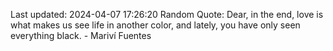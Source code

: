 Last updated: 2024-04-07 17:26:20
Random Quote: Dear, in the end, love is what makes us see life in another color, and lately, you have only seen everything black. - Mariví Fuentes